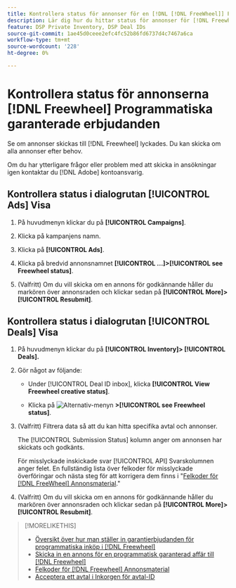 ```yaml
---
title: Kontrollera status för annonser för en [!DNL [!DNL FreeWheel]] PG-erbjudande
description: Lär dig hur du hittar status för annonser för [!DNL Freewheel] garanterad programmatisk annonsering.
feature: DSP Private Inventory, DSP Deal IDs
source-git-commit: 1ae45d0ceee2efc4fc52b86fd6737d4c7467a6ca
workflow-type: tm+mt
source-wordcount: '228'
ht-degree: 0%

---
```


# Kontrollera status för annonserna [!DNL Freewheel] Programmatiska garanterade erbjudanden

Se om annonser skickas till [!DNL Freewheel] lyckades. Du kan skicka om alla annonser efter behov.

Om du har ytterligare frågor eller problem med att skicka in ansökningar igen kontaktar du [!DNL Adobe] kontoansvarig.

## Kontrollera status i dialogrutan [!UICONTROL Ads] Visa

1. På huvudmenyn klickar du på **[!UICONTROL Campaigns]**.

1. Klicka på kampanjens namn.

1. Klicka på **[!UICONTROL Ads]**.

1. Klicka på bredvid annonsnamnet  **[!UICONTROL ...]>[!UICONTROL see Freewheel status]**.

1. (Valfritt) Om du vill skicka om en annons för godkännande håller du markören över annonsraden och klickar sedan på **[!UICONTROL More]>[!UICONTROL Resubmit]**.

## Kontrollera status i dialogrutan [!UICONTROL Deals] Visa

1. På huvudmenyn klickar du på **[!UICONTROL Inventory]> [!UICONTROL Deals].**

1. Gör något av följande:

   * Under [!UICONTROL Deal ID inbox], klicka **[!UICONTROL View Freewheel creative status]**.

   * Klicka på ![Alternativ-menyn](/help/dsp/assets/options-menu.png) **>[!UICONTROL see Freewheel status]**.

1. (Valfritt) Filtrera data så att du kan hitta specifika avtal och annonser.

   The [!UICONTROL Submission Status] kolumn anger om annonsen har skickats och godkänts.

   För misslyckade inskickade svar [!UICONTROL API] Svarskolumnen anger felet. En fullständig lista över felkoder för misslyckade överföringar och nästa steg för att korrigera dem finns i &quot;[Felkoder för [!DNL FreeWheel] Annonsmaterial](freewheel-error-codes.md).&quot;

1. (Valfritt) Om du vill skicka om en annons för godkännande håller du markören över annonsraden och klickar sedan på **[!UICONTROL More]>[!UICONTROL Resubmit]**.

>[!MORELIKETHIS]
>
>* [Översikt över hur man ställer in garantierbjudanden för programmatiska inköp i [!DNL Freewheel]](freewheel-overview.md)
>* [Skicka in en annons för en programmatisk garanterad affär till [!DNL Freewheel]](freewheel-submit.md)
>* [Felkoder för [!DNL Freewheel] Annonsmaterial](freewheel-error-codes.md)
>* [Acceptera ett avtal i Inkorgen för avtal-ID](deal-id-inbox-accept.md)

